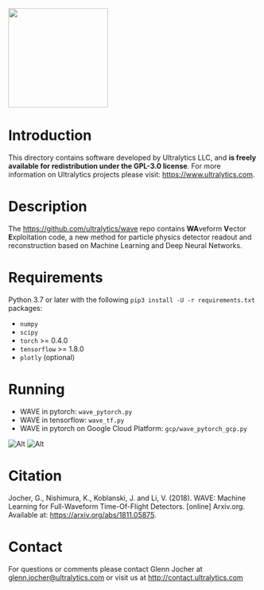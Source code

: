 <img src="https://storage.googleapis.com/ultralytics/logo/logoname1000.png" width="200">

# Introduction

This directory contains software developed by Ultralytics LLC, and **is freely available for redistribution under the GPL-3.0 license**. For more information on Ultralytics projects please visit:
https://www.ultralytics.com.


# Description

The https://github.com/ultralytics/wave repo contains **WA**veform **V**ector **E**xploitation code, a new method for particle physics detector readout and reconstruction based on Machine Learning and Deep Neural Networks.

# Requirements

Python 3.7 or later with the following `pip3 install -U -r requirements.txt` packages:

- `numpy`
- `scipy`
- `torch` >= 0.4.0
- `tensorflow` >= 1.8.0
- `plotly` (optional)

# Running
- WAVE in pytorch: `wave_pytorch.py` 
- WAVE in tensorflow: `wave_tf.py`
- WAVE in pytorch on Google Cloud Platform: `gcp/wave_pytorch_gcp.py`

![Alt](https://github.com/ultralytics/wave/blob/master/data/waveforms.png "waveforms")
![Alt](https://github.com/ultralytics/wave/blob/master/data/wave.png "training")

# Citation
Jocher, G., Nishimura, K., Koblanski, J. and Li, V. (2018). WAVE: Machine Learning for Full-Waveform Time-Of-Flight Detectors. [online] Arxiv.org. Available at: https://arxiv.org/abs/1811.05875.

# Contact

For questions or comments please contact Glenn Jocher at glenn.jocher@ultralytics.com or visit us at http://contact.ultralytics.com
